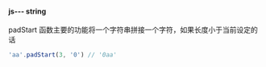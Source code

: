 #### js--- string

padStart 函数主要的功能将一个字符串拼接一个字符，如果长度小于当前设定的话
```javascript
'aa'.padStart(3, '0') // '0aa'
```